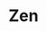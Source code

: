 ---
layout: media
title: "Zen"
tags:
  categories: realtime
blurb: "Entirely generative real-time 'Zen Garden' GLSL shader network in Touchdesigner."
show_blurb: true
ads: false
share: false
show_url: false
video:
  id: 325910664
---